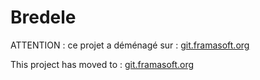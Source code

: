 Bredele
=======

ATTENTION : ce projet a déménagé sur : [git.framasoft.org](https://git.framasoft.org/Framatophe/Bredele)

This project has moved to : [git.framasoft.org](https://git.framasoft.org/Framatophe/Bredele)

